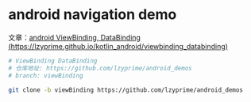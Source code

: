 # android navigation demo

文章：[android ViewBinding, DataBinding (https://lzyprime.github.io/kotlin_android/viewbinding_databinding)](https://lzyprime.github.io/kotlin_android/viewbinding_databinding)

```bash
# ViewBinding DataBinding
# 仓库地址: https://github.com/lzyprime/android_demos
# branch: viewBinding

git clone -b viewBinding https://github.com/lzyprime/android_demos
```
